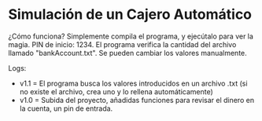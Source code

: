 # Simulación de un Cajero Automático
¿Cómo funciona? Simplemente compila el programa, y ejecútalo para ver la magia.
PIN de inicio: 1234.
El programa verifica la cantidad del archivo llamado "bankAccount.txt". Se pueden cambiar los valores manualmente.

Logs:
- v1.1 = El programa busca los valores introducidos en un archivo .txt (si no existe el archivo, crea uno y lo rellena automáticamente)
- v1.0 = Subida del proyecto, añadidas funciones para revisar el dinero en la cuenta, un pin de entrada.
